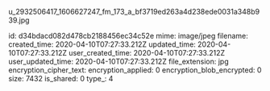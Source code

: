 u_2932506417_1606627247_fm_173_a_bf3719ed263a4d238ede0031a348b939.jpg

id: d34bdacd082d478cb2188456ec34c52e
mime: image/jpeg
filename: 
created_time: 2020-04-10T07:27:33.212Z
updated_time: 2020-04-10T07:27:33.212Z
user_created_time: 2020-04-10T07:27:33.212Z
user_updated_time: 2020-04-10T07:27:33.212Z
file_extension: jpg
encryption_cipher_text: 
encryption_applied: 0
encryption_blob_encrypted: 0
size: 7432
is_shared: 0
type_: 4